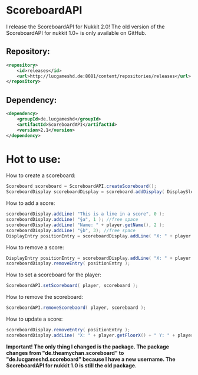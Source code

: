 # ScoreboardAPI
I release the ScoreboardAPI for Nukkit 2.0! The old version of the ScoreboardAPI for nukkit 1.0+ is only available on GitHub.

## Repository:

```xml
<repository>
    <id>releases</id>
    <url>http://lucgameshd.de:8081/content/repositories/releases</url>
</repository>

```
## Dependency:

```xml
<dependency>
    <groupId>de.lucgameshd</groupId>
    <artifactId>ScoreboardAPI</artifactId>
    <version>2.1</version>
</dependency>
```

# Hot to use:

How to create a scoreboard:

```java
Scoreboard scoreboard = ScoreboardAPI.createScoreboard();
ScoreboardDisplay scoreboardDisplay = scoreboard.addDisplay( DisplaySlot.SIDEBAR, "objectivename", "title" );
```

How to add a score:

```java
scoreboardDisplay.addLine( "This is a line in a score", 0 );
scoreboardDisplay.addLine( "§a", 1 ); //free space
scoreboardDisplay.addLine( "Name: " + player.getName(), 2 );
scoreboardDisplay.addLine( "§b", 3); //free space
DisplayEntry positionEntry = scoreboardDisplay.addLine( "X: " + player.getFloorX() + " Y: " + player.getFloorY() + " Z: " + player.getFloorZ(), 4 );
```

How to remove a score:

```java
DisplayEntry positionEntry = scoreboardDisplay.addLine( "X: " + player.getFloorX() + " Y: " + player.getFloorY() + " Z: " + player.getFloorZ(), 4 );
scoreboardDisplay.removeEntry( positionEntry );
```

How to set a scoreboard for the player:

```java
ScoreboardAPI.setScoreboard( player, scoreboard );
```

How to remove the scoreboard:

```java
ScoreboardAPI.removeScorebaord( player, scoreboard );
```

How to update a score:

```java
scoreboardDisplay.removeEntry( positionEntry );
scoreboardDisplay.addLine( "X: " + player.getFloorX() + " Y: " + player.getFloorY() + " Z: " + player.getFloorZ(), 4 );
```



**Important!
The only thing I changed is the package. The package changes from "de.theamychan.scoreboard" to "de.lucgameshd.scoreboard" because I have a new username. The ScoreboardAPI for nukkit 1.0 is still the old package.**
